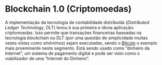 # Blockchain 1.0 (Criptomoedas)

A implementação da tecnologia de contabilidade distribuída (_Distributed Ledger Technology_, DLT) levou à sua primeira e óbvia aplicação: criptomoedas. Isso permite que transações financeiras baseadas na tecnologia _blockchain_ ou DLT (por uma questão de simplicidade muitas vezes vistas como sinônimos) sejam executadas, sendo o [Bitcoin](Bitcoin.md) o exemplo mais proeminente neste segmento. Está sendo usado como “dinheiro da Internet”, um sistema de pagamento digital e pode ser visto como o viabilizador de uma “Internet do Dinheiro”.

